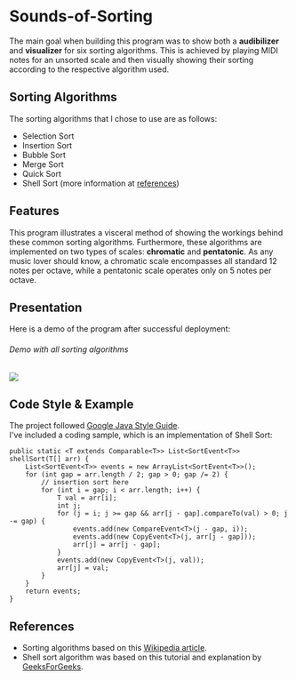 # Sounds-of-Sorting

The main goal when building this program was to show both a **audibilizer** and **visualizer** for six sorting algorithms. This is achieved by playing MIDI notes for an unsorted scale and then visually showing their sorting according to the respective algorithm used. 

## Sorting Algorithms

The sorting algorithms that I chose to use are as follows:

- Selection Sort
- Insertion Sort
- Bubble Sort
- Merge Sort
- Quick Sort
- Shell Sort (more information at [references](https://github.com/karkipra/Sounds-of-Sorting#references))

## Features

This program illustrates a visceral method of showing the workings behind these common sorting algorithms. Furthermore, these algorithms are implemented on two types of scales: **chromatic** and **pentatonic**. As any music lover should know, a chromatic scale encompasses all standard 12 notes per octave, while a pentatonic scale operates only on 5 notes per octave.

## Presentation

Here is a demo of the program after successful deployment:
<br />

###### Demo with all sorting algorithms

![](demo/Sortings.gif)

## Code Style & Example

The project followed [Google Java Style Guide](https://google.github.io/styleguide/javaguide.html).
<br />
I've included a coding sample, which is an implementation of Shell Sort:

```
public static <T extends Comparable<T>> List<SortEvent<T>> shellSort(T[] arr) {
    List<SortEvent<T>> events = new ArrayList<SortEvent<T>>();
    for (int gap = arr.length / 2; gap > 0; gap /= 2) {
        // insertion sort here
        for (int i = gap; i < arr.length; i++) {
            T val = arr[i];
            int j;            
	        for (j = i; j >= gap && arr[j - gap].compareTo(val) > 0; j -= gap) {
	        	events.add(new CompareEvent<T>(j - gap, i));
	        	events.add(new CopyEvent<T>(j, arr[j - gap]));            	
	            arr[j] = arr[j - gap];
	        }    
	        events.add(new CopyEvent<T>(j, val));
	        arr[j] = val;
	    }
    }
    return events;
}
```

<!-- ## Tests -->

## References 

- Sorting algorithms based on this [Wikipedia article](https://en.wikipedia.org/wiki/Sorting_algorithm).
- Shell sort algorithm was based on this tutorial and explanation by [GeeksForGeeks](https://www.geeksforgeeks.org/shellsort/).











